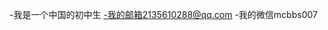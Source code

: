 -我是一个中国的初中生
-我的邮箱2135610288@qq.com
-我的微信mcbbs007
<!---
MCKN007/MCKN007 is a ✨ special ✨ repository because its `README.md` (this file) appears on your GitHub profile.
You can click the Preview link to take a look at your changes.
--->
